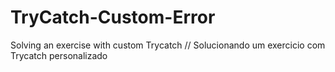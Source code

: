 # TryCatch-Custom-Error
Solving an exercise with custom Trycatch // Solucionando um exercicio com Trycatch personalizado
